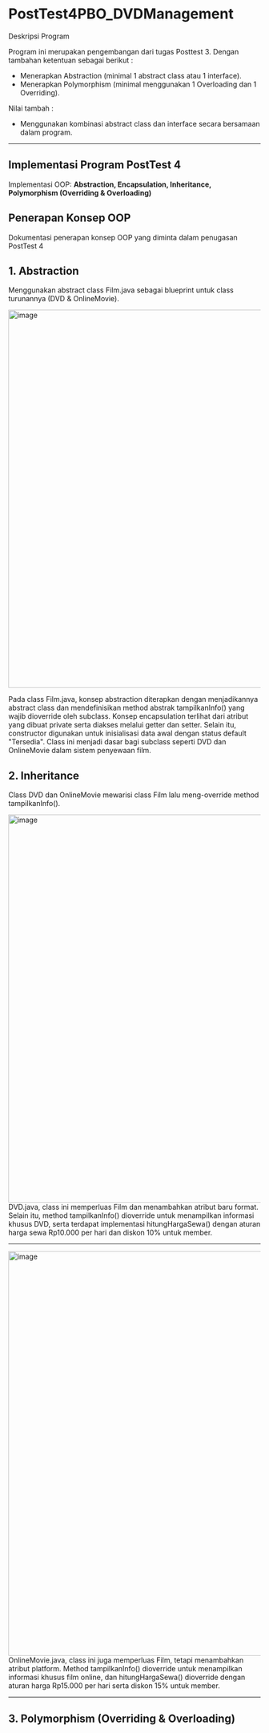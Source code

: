 # PostTest4PBO_DVDManagement

Deskripsi Program

Program ini merupakan pengembangan dari tugas Posttest 3. 
Dengan tambahan ketentuan sebagai berikut :
- Menerapkan Abstraction (minimal 1 abstract class atau 1 interface).
- Menerapkan Polymorphism (minimal menggunakan 1 Overloading dan 1 Overriding).

Nilai tambah :
- Menggunakan kombinasi abstract class dan interface secara bersamaan dalam program.

---

## Implementasi Program PostTest 4

Implementasi OOP: **Abstraction, Encapsulation, Inheritance, Polymorphism (Overriding & Overloading)**  

## Penerapan Konsep OOP

Dokumentasi penerapan konsep OOP yang diminta dalam penugasan PostTest 4

## 1. Abstraction

Menggunakan abstract class Film.java sebagai blueprint untuk class turunannya (DVD & OnlineMovie).

<img width="1066" height="755" alt="image" src="https://github.com/user-attachments/assets/b31ec203-85bb-42e2-a100-44af91cb3836" />

Pada class Film.java, konsep abstraction diterapkan dengan menjadikannya abstract class dan mendefinisikan method abstrak tampilkanInfo() yang wajib dioverride oleh subclass. Konsep encapsulation terlihat dari atribut yang dibuat private serta diakses melalui getter dan setter. Selain itu, constructor digunakan untuk inisialisasi data awal dengan status default "Tersedia". Class ini menjadi dasar bagi subclass seperti DVD dan OnlineMovie dalam sistem penyewaan film.

## 2. Inheritance

Class DVD dan OnlineMovie mewarisi class Film lalu meng-override method tampilkanInfo().

<img width="1064" height="775" alt="image" src="https://github.com/user-attachments/assets/42d83303-51c4-40c1-96d3-ccbf70d7b13e" />
DVD.java, class ini memperluas Film dan menambahkan atribut baru format. Selain itu, method tampilkanInfo() dioverride untuk menampilkan informasi khusus DVD, serta terdapat implementasi hitungHargaSewa() dengan aturan harga sewa Rp10.000 per hari dan diskon 10% untuk member.

---
<img width="914" height="808" alt="image" src="https://github.com/user-attachments/assets/6296ced6-92ca-4768-b280-6c3bb476237c" />
OnlineMovie.java, class ini juga memperluas Film, tetapi menambahkan atribut platform. Method tampilkanInfo() dioverride untuk menampilkan informasi khusus film online, dan hitungHargaSewa() dioverride dengan aturan harga Rp15.000 per hari serta diskon 15% untuk member.

---

## 3. Polymorphism (Overriding & Overloading)


